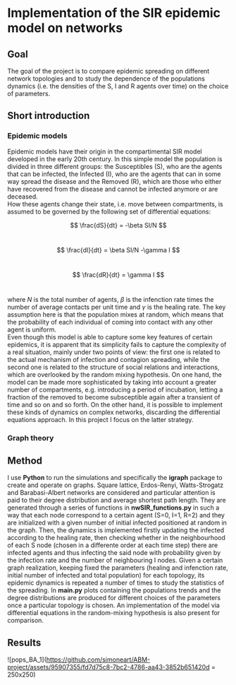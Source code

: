 # Implementation of the SIR epidemic model on networks <br>

## Goal
The goal of the project is to compare epidemic spreading on different network topologies and to study the dependence of the populations dynamics (i.e. the densities of the S, I and R agents over time) on the choice of parameters. <br> 

## Short introduction

### Epidemic models
Epidemic models have their origin in the compartimental SIR model developed in the early 20th century. In this simple model the population is divided in three different groups: the Susceptibles (S), who are the agents that can be infected, the Infected (I), who are the agents that can in some way spread the disease and the Removed (R), which are those who either have recovered from the disease and cannot be infected anymore or are deceased. <br> How these agents change their state, i.e. move between compartments, is assumed to be governed by the following set of differential equations:

$$ \frac{dS}{dt} = -\beta SI/N $$  <br> 

$$  \frac{dI}{dt} = \beta SI/N -\gamma I $$  <br> 

$$ \frac{dR}{dt} = \gamma I $$  <br> 

where $N$ is the total number of agents, $\beta$ is the infenction rate times the number of average contacts per unit time and $\gamma$ is the healing rate. The key assumption here is that the population mixes at random, which means that the probability of each individual of coming into contact with any other agent is uniform.  <br>
Even though this model is able to capture some key features of certain epidemics, it is apparent that its simplicity fails to capture the complexity of a real situation, mainly under two points of view: the first one is related to the actual mechanism of infection and contagion spreading, while the second one is related to the structure of social relations and interactions, which are overlooked by the random mixing hypothesis. On one hand, the model can be made more sophisticated by taking into account a greater number of compartments, e.g. introducing a period of incubation, letting a fraction of the removed to become subsceptible again after a transient of time and so on and so forth. On the other hand, it is possible to implement these kinds of dynamics on complex networks, discarding the differential equations approach. In this project I focus on the latter strategy. <br>

### Graph theory 

## Method
I use **Python** to run the simulations and specifically the **igraph** package to create and operate on graphs. Square lattice, Erdos-Renyi, Watts-Strogatz and Barabasi-Albert networks are considered and particular attention is paid to their degree distribution and average shortest path length. They are generated through a series of functions in **nwSIR_functions.py** in such a way that each node correspond to a certain agent (S=0, I=1, R=2) and they are initialized with a given number of initial infected positioned at random in the graph. Then, the dynamics is implemented firstly updating the infected according to the healing rate, then checking whether in the neighbourhood of each S node (chosen in a differente order at each time step) there are infected agents and thus infecting the said node with probability given by the infection rate and the number of neighbouring I nodes. Given a certain graph realization, keeping fixed the parameters (healing and infenction rate, initial number of infected and total population) for each topology, its epidemic dynamics is repeated a number of times to study the statistics of the spreading. In **main.py** plots containing the populations trends and the degree distributions are produced for different choices of the parameters once a particular topology is chosen. An implementation of the model via differential equations in the random-mixing hypothesis is also present for comparison. <br>

## Results 
![pops_BA_1](https://github.com/simoneart/ABM-project/assets/95907355/fd7d75c8-7bc2-4786-aa43-3852b651420d = 250x250)


